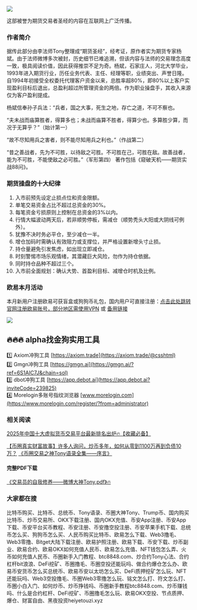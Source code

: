 ![](https://ac63e02.webp.li/交易之神Tony语录-优秀操盘手讲义.png)

这部被誉为期货交易者圣经的内容在互联网上广泛传播。
### 作者简介
据传此部分由李法师Tony整理成“期货圣经”，经考证，原作者实为期货专家杨斌。由于法师微博多次被封，历史细节已难追溯，但该内容与法师的交易理念高度一致，极具阅读价值，因此获得推崇不足为奇。杨斌，石家庄人，河北大学毕业，1993年进入期货行业，历任业务代表、主任、经理等职，业绩突出、声誉日隆。自1994年初接受全权委托代理客户资金以来，总胜率超80%，即80%以上客户实现盈利目标后退出，总盈利超过所管理资金的两倍。作为职业操盘手，其收入来源仅为客户盈利提成。

杨斌信奉孙子兵法：“兵者，国之大事，死生之地，存亡之道，不可不察也。

“夫未战而庙算胜者，得算多也；未战而庙算不胜者，得算少也。多算胜少算，而况于无算乎？”（始计第一）

“故不尽知用兵之害者，则不能尽知用兵之利也。”（作战第二）

“昔之善战者，先为不可胜，以待敌之可胜。不可胜在己，可胜在敌。故善战者，能为不可胜，不能使敌之必可胜。”（军形第四）
著作包括《窥破天机——期货实战88问》。

### 期货操盘的十大纪律
1. 入市前预先设定止损点位和资金限额。
2. 单笔交易资金占比不超过总资金的30%。
3. 每笔资金亏损原则上控制在总资金的3%以内。
4. 行情大幅波动两天后，若非顺势停板，需减仓（顺势秃头大阳或大阴线可例外）。
5. 犹豫不决时务必平仓，至少减仓一半。
6. 增仓加码时需确认有效阻力或支撑位，并严格设置新增头寸止损。
7. 持仓量避免引发焦虑，如出现立即减仓。
8. 时刻警惕市场乐观情绪，其潜藏巨大风险，勿作为持仓依据。
9. 同时持仓品种不超过三个。
10. 入市前全面规划：确认大势、首盈利目标、减增仓时机及比例。

### 欧易本月活动
本月新用户注册欧易可获盲盒或狗狗币礼包，国内用户可直接注册：[点击此处跳转官网注册欧易账号，部分地区需使用VPN](https://www.okx.com/zh-hans/join/74873351) 或 [备用链接](https://www.chouyi.world/zh-hans/join/18639032)

[![](https://fe095ec.webp.li/top-10-exchanges-001.jpg)](https://www.chouyi.world/zh-hans/join/18639032)

## 🔥🔥🔥 alpha找金狗实用工具
1️⃣ Axiom冲狗工具 [https://axiom.trade](https://axiom.trade/@csshtml)  
2️⃣ Gmgn冲狗工具 [https://gmgn.ai](https://gmgn.ai/?ref=6S1AIC7J&chain=sol)  
3️⃣ dbot冲狗工具 [https://app.debot.ai](https://app.debot.ai?inviteCode=239825)  
4️⃣ Morelogin多账号指纹浏览器 [www.morelogin.com](https://www.morelogin.com/register/?from=administrator)  

### 相关阅读
[2025年中国十大虚拟货币交易平台最新排名出炉🔥【收藏必备】](https://btc8848.com/top-10-exchanges/)

[【币圈真实财富故事】许多人询问，炒币多年，如何从零到1100万再到负债10万？](https://heiyetouzi.xyz/biquanstory001/)
[《币圈交易之神Tony语录全集——序言》](https://heiyetouzi.xyz/tony-yulu-xuyan)

#### 完整PDF下载
[《交易员的自我修养——微博大神Tony.pdf》🔥](https://heiyetouzi.xyz/downloads)

### 大家都在搜
比特币购买、比特币、总统币、Tony语录、币圈大神Tony、Trump币、国内购买比特币、炒币交易所、OKX下载注册、国内OKX充值、币安App注册、币安App下载、币安平台买币教程、币安注册、币安撸空投注册、币安苹果手机下载、总统币怎么买、狗狗币怎么买、人民币购买比特币、欧易怎么下载、Web3撸毛、Web3零撸、Bitget大陆下载注册、欧易护照注册、欧易下载、币安下载、炒币副业、欧易合约、欧易OKX如何充值人民币、欧易怎么充值、NFT钱包怎么弄、火币如何充值人民币、币圈新手入门教程、btc8848.com、炒合约Tony心法、合约杠杆bit浪浪、DeFi挖矿、币圈撸毛、币圈空投还能玩吗、做合约爆仓怎么办、欧易币安货币怎么买总统币、欧易币安以太坊怎么买、DeFi质押挖矿怎么玩、NFT还能玩吗、Web3空投撸毛、币圈Web3零撸怎么玩、铭文怎么打、符文怎么打、币圈小白入门、如何炒币、炒币挣钱吗、币圈新手教程btc8848.com、炒币赚钱吗、什么是合约杠杆、DeFi挖矿、币圈撸毛怎么玩、欧易OKX空投、节点质押、爆仓、财富自由、黑夜投资heiyetouzi.xyz